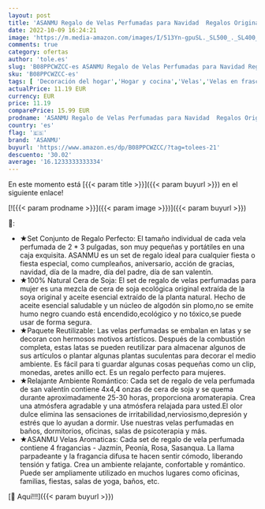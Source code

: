 ```yaml
---
layout: post
title: 'ASANMU Regalo de Velas Perfumadas para Navidad  Regalos Originales para Mujer  Cera de Soja Natural  Velas de Aromaterapia  Vela Aromática Regalo para Boda/Baño/Yoga/Cumpleaños/Día de San Valentín'
date: 2022-10-09 16:24:21
image: 'https://m.media-amazon.com/images/I/513Yn-gpuSL._SL500_._SL400_.jpg'
comments: true
category: ofertas
author: 'tole.es'
slug: 'B08PPCWZCC-es ASANMU Regalo de Velas Perfumadas para Navidad Regalos...'
sku: 'B08PPCWZCC-es'
tags: [ 'Decoración del hogar','Hogar y cocina','Velas','Velas en frasco','Velas y candelabros','asanmu','navidad','🇪🇸', ]
actualPrice: 11.19 EUR
currency: EUR
price: 11.19
comparePrice: 15.99 EUR
prodname: 'ASANMU Regalo de Velas Perfumadas para Navidad  Regalos Originales para Mujer  Cera de Soja Natural  Velas de Aromaterapia  Vela Aromática Regalo para Boda/Baño/Yoga/Cumpleaños/Día de San Valentín'
country: 'es'
flag: '🇪🇸'
brand: 'ASANMU'
buyurl: 'https://www.amazon.es/dp/B08PPCWZCC/?tag=tolees-21'
descuento: '30.02'
average: '16.1233333333334'
---
```


En este momento está [{{< param title >}}]({{< param buyurl >}}) en el siguiente enlace!

[![{{< param prodname >}}]({{< param image >}})]({{< param buyurl >}})

🔎:

- ★Set Conjunto de Regalo Perfecto: El tamaño individual de cada vela perfumada de 2 * 3 pulgadas, son muy pequeñas y portátiles en una caja exquisita. ASANMU es un set de regalo ideal para cualquier fiesta o fiesta especial, como cumpleaños, aniversario, acción de gracias, navidad, día de la madre, día del padre, día de san valentín.
- ★100% Natural Cera de Soja: El set de regalo de velas perfumadas para mujer es una mezcla de cera de soja ecológica original extraída de la soya original y aceite esencial extraído de la planta natural. Hecho de aceite esencial saludable y un núcleo de algodón sin plomo,no se emite humo negro cuando está encendido,ecológico y no tóxico,se puede usar de forma segura.
- ★Paquete Reutilizable: Las velas perfumadas se embalan en latas y se decoran con hermosos motivos artísticos. Después de la combustión completa, estas latas se pueden reutilizar para almacenar algunos de sus artículos o plantar algunas plantas suculentas para decorar el medio ambiente. Es fácil para ti guardar algunas cosas pequeñas como un clip, monedas, aretes anillo ect. Es un regalo perfecto para mujeres.
- ★Relajante Ambiente Romántico: Cada set de regalo de vela perfumada de san valentín contiene 4x4,4 onzas de cera de soja y se quema durante aproximadamente 25-30 horas, proporciona aromaterapia. Crea una atmósfera agradable y una atmósfera relajada para usted.El olor dulce elimina las sensaciones de irritabilidad,nerviosismo,depresión y estrés que lo ayudan a dormir. Use nuestras velas perfumadas en baños, dormitorios, oficinas, salas de psicoterapia y más.
- ★ASANMU Velas Aromaticas: Cada set de regalo de vela perfumada contiene 4 fragancias - Jazmín, Peonía, Rosa, Sasanqua. La llama parpadeante y la fragancia difusa te hacen sentir cómodo, liberando tensión y fatiga. Crea un ambiente relajante, confortable y romántico. Puede ser ampliamente utilizado en muchos lugares como oficinas, familias, fiestas, salas de yoga, baños, etc.

[🛒 Aquí!!!]({{< param buyurl >}})
